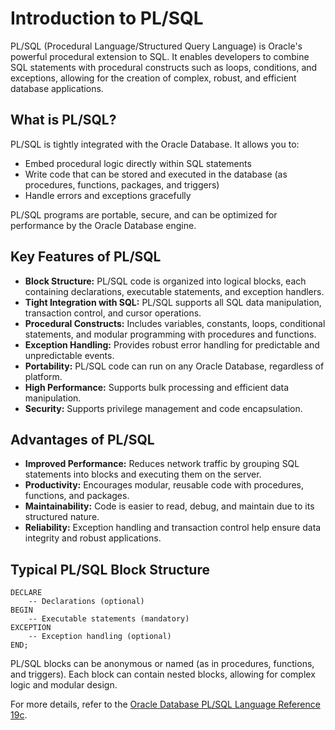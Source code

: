 
# Introduction to PL/SQL

PL/SQL (Procedural Language/Structured Query Language) is Oracle's powerful procedural extension to SQL. It enables developers to combine SQL statements with procedural constructs such as loops, conditions, and exceptions, allowing for the creation of complex, robust, and efficient database applications.

## What is PL/SQL?

PL/SQL is tightly integrated with the Oracle Database. It allows you to:
- Embed procedural logic directly within SQL statements
- Write code that can be stored and executed in the database (as procedures, functions, packages, and triggers)
- Handle errors and exceptions gracefully

PL/SQL programs are portable, secure, and can be optimized for performance by the Oracle Database engine.

## Key Features of PL/SQL

- **Block Structure:** PL/SQL code is organized into logical blocks, each containing declarations, executable statements, and exception handlers.
- **Tight Integration with SQL:** PL/SQL supports all SQL data manipulation, transaction control, and cursor operations.
- **Procedural Constructs:** Includes variables, constants, loops, conditional statements, and modular programming with procedures and functions.
- **Exception Handling:** Provides robust error handling for predictable and unpredictable events.
- **Portability:** PL/SQL code can run on any Oracle Database, regardless of platform.
- **High Performance:** Supports bulk processing and efficient data manipulation.
- **Security:** Supports privilege management and code encapsulation.

## Advantages of PL/SQL

- **Improved Performance:** Reduces network traffic by grouping SQL statements into blocks and executing them on the server.
- **Productivity:** Encourages modular, reusable code with procedures, functions, and packages.
- **Maintainability:** Code is easier to read, debug, and maintain due to its structured nature.
- **Reliability:** Exception handling and transaction control help ensure data integrity and robust applications.

## Typical PL/SQL Block Structure

```plsql
DECLARE
	-- Declarations (optional)
BEGIN
	-- Executable statements (mandatory)
EXCEPTION
	-- Exception handling (optional)
END;
```

PL/SQL blocks can be anonymous or named (as in procedures, functions, and triggers). Each block can contain nested blocks, allowing for complex logic and modular design.

For more details, refer to the [Oracle Database PL/SQL Language Reference 19c](https://docs.oracle.com/en/database/oracle/oracle-database/19/lnpls/index.html).
